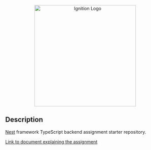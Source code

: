 <p align="center">
  <a href="https://haveignition.com/" target="blank"><img src="https://i.imgur.com/PJ85ypA.png" width="320" alt="Ignition Logo" /></a>
</p>

## Description

[Nest](https://github.com/nestjs/nest) framework TypeScript backend assignment starter repository.

[Link to document explaining the assignment](https://www.notion.so/Ignition-Backend-Assignment-7538bcf1ebae46a99c79c8cd6e65b583)
